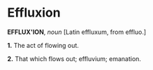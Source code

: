 # Effluxion

**EFFLUX'ION**, _noun_ \[Latin effluxum, from effluo.\]

**1.** The act of flowing out.

**2.** That which flows out; effluvium; emanation.